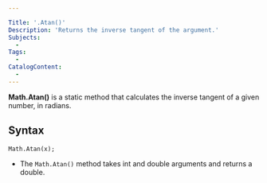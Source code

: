 ```yaml
---

Title: '.Atan()'
Description: 'Returns the inverse tangent of the argument.'
Subjects:
  - 
Tags:
  - 
CatalogContent:
  - 
---
```


**Math.Atan()** is a static method that calculates the inverse tangent of a given number, in radians.

## Syntax

```pseudo
Math.Atan(x);
```
- The `Math.Atan()` method takes int and double arguments and returns a double.